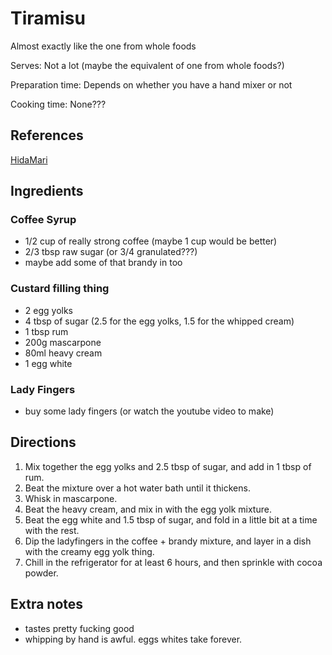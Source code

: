 # Tiramisu

Almost exactly like the one from whole foods

Serves: Not a lot (maybe the equivalent of one from whole foods?)

Preparation time: Depends on whether you have a hand mixer or not

Cooking time: None???

## References

[HidaMari](https://www.youtube.com/watch?v=-OKNRfUyn0k&t=321s)

## Ingredients

### Coffee Syrup
- 1/2 cup of really strong coffee (maybe 1 cup would be better)
- 2/3 tbsp raw sugar (or 3/4 granulated???)
- maybe add some of that brandy in too

### Custard filling thing
- 2 egg yolks
- 4 tbsp of sugar (2.5 for the egg yolks, 1.5 for the whipped cream)
- 1 tbsp rum
- 200g mascarpone
- 80ml heavy cream
- 1 egg white

### Lady Fingers
- buy some lady fingers (or watch the youtube video to make)

## Directions

1. Mix together the egg yolks and 2.5 tbsp of sugar, and add in 1 tbsp of rum.
2. Beat the mixture over a hot water bath until it thickens.
3. Whisk in mascarpone.
4. Beat the heavy cream, and mix in with the egg yolk mixture.
5. Beat the egg white and 1.5 tbsp of sugar, and fold in a little bit at a time with the rest.
6. Dip the ladyfingers in the coffee + brandy mixture, and layer in a dish with the creamy egg yolk thing.
7. Chill in the refrigerator for at least 6 hours, and then sprinkle with cocoa powder.

## Extra notes

- tastes pretty fucking good
- whipping by hand is awful. eggs whites take forever.
